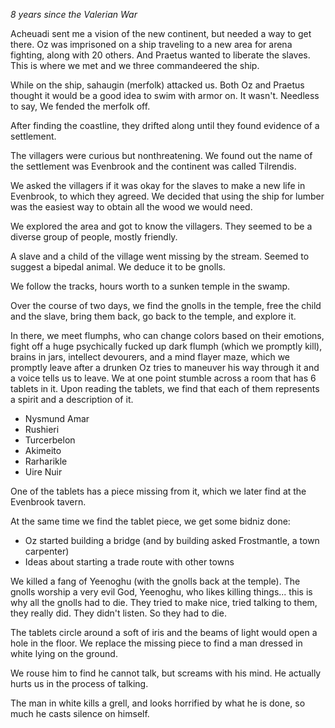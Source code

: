 *8 years since the Valerian War*

Acheuadi sent me a vision of the new continent, but needed a way to get there.
Oz was imprisoned on a ship traveling to a new area for arena fighting, along with 20 others. And Praetus wanted to liberate the slaves. This is where we met and we three commandeered the ship.

While on the ship, sahaugin (merfolk) attacked us. Both Oz and Praetus thought it would be a good idea to swim with armor on. It wasn't. Needless to say, We fended the merfolk off.

After finding the coastline, they drifted along until they found evidence of a settlement. 

The villagers were curious but nonthreatening. We found out the name of the settlement was Evenbrook and the continent was called Tilrendis. 

We asked the villagers if it was okay for the slaves to make a new life in Evenbrook, to which they agreed. We decided that using the ship for lumber was the easiest way to obtain all the wood we would need. 

We explored the area and got to know the villagers. They seemed to be a diverse group of people, mostly friendly.

A slave and a child of the village went missing by the stream. Seemed to suggest a bipedal animal. We deduce it to be gnolls.

We follow the tracks, hours worth to a sunken temple in the swamp.

Over the course of two days, we find the gnolls in the temple, free the child and the slave, bring them back, go back to the temple, and explore it.

In there, we meet flumphs, who can change colors based on their emotions, fight off a huge psychically fucked up dark flumph (which we promptly kill), brains in jars, intellect devourers, and a mind flayer maze, which we promptly leave after a drunken Oz tries to maneuver his way through it and a voice tells us to leave.
We at one point stumble across a room that has 6 tablets in it. Upon reading the tablets, we find that each of them represents a spirit and a description of it.

* Nysmund Amar
* Rushieri
* Turcerbelon
* Akimeito
* Rarharikle
* Uire Nuir

One of the tablets has a piece missing from it, which we later find at the Evenbrook tavern. 

At the same time we find the tablet piece, we get some bidniz done:
* Oz started building a bridge (and by building asked Frostmantle, a town carpenter)
* Ideas about starting a trade route with other towns

We killed a fang of Yeenoghu (with the gnolls back at the temple). The gnolls worship a very evil God, Yeenoghu, who likes killing things... this is why all the gnolls had to die. They tried to make nice, tried talking to them, they really did. They didn't listen. So they had to die.

The tablets circle around a soft of iris and the beams of light would open a hole in the floor. We replace the missing piece to find a man dressed in white lying on the ground.

We rouse him to find he cannot talk, but screams with his mind. He actually hurts us in the process of talking.

The man in white kills a grell, and looks horrified by what he is done, so much he casts silence on himself.